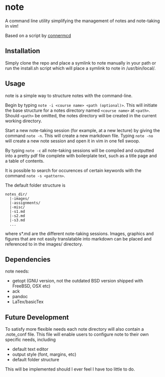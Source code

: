 # note
A command line utility simplifying the management of notes and note-taking in vim! 

Based on a script by [connermcd](https://github.com/connermcd/notes)

## Installation
Simply clone the repo and place a symlink to note manually in your path or run the install.sh script which will place a symlink to note in /usr/bin/local/.

## Usage
note is a simple way to structure notes with the command-line.

Begin by typing `note -i <course name> <path (optional)>`. This will initiate the base structure for a notes directory named `<course name>` at `<path>`. Should `<path>` be omitted, the notes directory will be created in the current working directory.

Start a new note-taking session (for example, at a new lecture) by giving the command `note -n`. This will create a new markdown file. Typing `note -no` will create a new note session and open it in vim in one fell swoop.

By typing `note -c` all note-taking sessions will be compiled and outputted into a pretty pdf file complete with boilerplate text, such as a title page and a table of contents.

It is possible to search for occurences of certain keywords with the command `note -s <pattern>`.

The default folder structure is 
```
notes_dir/
  |-images/
  |-assignments/
  |-misc/
  |-s1.md
  |-s2.md
  |-s3.md
  ...
```
where s*.md are the different note-taking sessions. Images, graphics and figures that are not easily translatable into markdown can be placed and referenced to in the images/ directory.

## Dependencies
note needs:
  * getopt (GNU version, not the outdated BSD version shipped with FreeBSD, OSX etc)
  * ack
  * pandoc
  * LaTex/basicTex

## Future Development
To satisfy more flexible needs each note directory will also contain a .note_conf file. This file will enable users to configure note to their own specific needs, including
* default text editor
* output style (font, margins, etc)
* default folder structure

This will be implemented should I ever feel I have too little to do.

